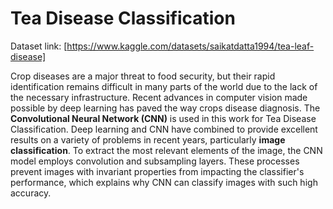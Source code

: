 # Tea Disease Classification
Dataset link: [https://www.kaggle.com/datasets/saikatdatta1994/tea-leaf-disease]

Crop diseases are a major threat to food security, but their rapid identification remains difficult in many parts of the world due to the lack of the necessary infrastructure. Recent advances in computer vision made possible by deep learning has paved the way crops disease diagnosis. The **Convolutional Neural Network (CNN)** is used in this work for Tea Disease Classification. Deep learning and CNN have combined to provide excellent results on a variety of problems in recent years, particularly **image classification**. To extract the most relevant elements of the image, the CNN model employs convolution and subsampling layers. These processes prevent images with invariant properties from impacting the classifier's performance, which explains why CNN can classify images with such high accuracy.
